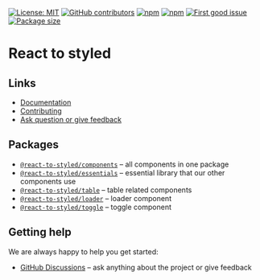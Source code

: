 [![License: MIT](https://img.shields.io/npm/l/@react-to-styled/table)](https://github.com/react-to/react-to-styled/blob/main/LICENSE)
[![GitHub contributors](https://img.shields.io/github/contributors/react-to/react-to-styled)](https://github.com/react-to/react-to-styled/graphs/contributors)
[![npm](https://img.shields.io/npm/v/@react-to-styled/table)](https://www.npmjs.com/package/@react-to-styled/table)
[![npm](https://img.shields.io/npm/dm/@react-to-styled/table)](https://www.npmjs.com/package/@react-to-styled/table)
[![First good issue](https://img.shields.io/github/labels/react-to/react-to-styled/good%20first%20issue?label=Contribute)](https://github.com/react-to/react-to-styled/labels/good%20first%20issue)
[![Package size](https://img.shields.io/bundlephobia/min/@react-to-styled/table/latest)](https://www.npmjs.com/package/@react-to-styled/table)

# React to styled

## Links

- [Documentation](https://react-to.github.io/react-to-styled/)
- [Contributing](https://github.com/react-to/react-to-styled/blob/main/CONTRIBUTE.md)
- [Ask question or give feedback](https://github.com/react-to/react-to-styled/discussions)

## Packages

- [`@react-to-styled/components`](https://github.com/react-to/react-to-styled/tree/main/packages) – all components in one package
- [`@react-to-styled/essentials`](https://github.com/react-to/react-to-styled/tree/main/packages/essentials) – essential library that our other components use
- [`@react-to-styled/table`](https://github.com/react-to/react-to-styled/tree/main/packages/table) – table related components
- [`@react-to-styled/loader`](https://github.com/react-to/react-to-styled/tree/main/packages/loader) – loader component
- [`@react-to-styled/toggle`](https://github.com/react-to/react-to-styled/tree/main/packages/toggle) – toggle component

## Getting help

We are always happy to help you get started:

- [GitHub Discussions](https://github.com/react-to/react-to-styled/discussions) – ask anything about the project or give feedback
